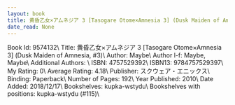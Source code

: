 ```yaml
---
layout: book
title: 黄昏乙女×アムネジア 3 [Tasogare Otome×Amnesia 3] (Dusk Maiden of Amnesia,  no. 3)
date_read: None
---
```


Book Id: 9574132\ 
Title: 黄昏乙女×アムネジア 3 [Tasogare Otome×Amnesia 3] (Dusk Maiden of Amnesia, #3)\ 
Author: Maybe\ 
Author l-f: Maybe, Maybe\ 
Additional Authors: \ 
ISBN: 4757529392\ 
ISBN13: 9784757529397\ 
My Rating: 0\ 
Average Rating: 4.18\ 
Publisher: スクウェア・エニックス\ 
Binding: Paperback\ 
Number of Pages: 192\ 
Year Published: 2010\ 
Date Added: 2018/12/17\ 
Bookshelves: kupka-wstydu\ 
Bookshelves with positions: kupka-wstydu (#115)\ 

